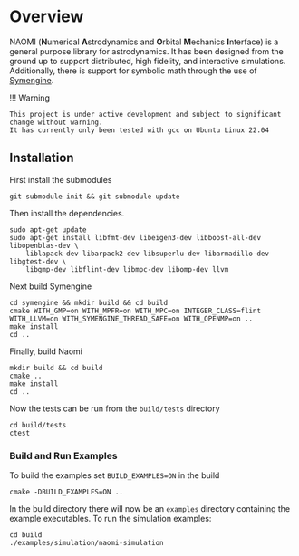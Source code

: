 # Overview

NAOMI (<b>N</b>umerical <b>A</b>strodynamics and <b>O</b>rbital <b>M</b>echanics <b>I</b>nterface) is a general purpose library for astrodynamics.
It has been designed from the ground up to support distributed, high fidelity, and interactive
simulations.  Additionally, there is support for symbolic math through the use of [Symengine](https://symengine.org/).

!!! Warning

    This project is under active development and subject to significant change without warning.
    It has currently only been tested with gcc on Ubuntu Linux 22.04

## Installation

First install the submodules

```
git submodule init && git submodule update
```

Then install the dependencies.

```
sudo apt-get update
sudo apt-get install libfmt-dev libeigen3-dev libboost-all-dev libopenblas-dev \
    liblapack-dev libarpack2-dev libsuperlu-dev libarmadillo-dev libgtest-dev \
    libgmp-dev libflint-dev libmpc-dev libomp-dev llvm
```

Next build Symengine

```
cd symengine && mkdir build && cd build
cmake WITH_GMP=on WITH_MPFR=on WITH_MPC=on INTEGER_CLASS=flint WITH_LLVM=on WITH_SYMENGINE_THREAD_SAFE=on WITH_OPENMP=on ..
make install
cd ..
```

Finally, build Naomi

```
mkdir build && cd build
cmake ..
make install
cd ..
```

Now the tests can be run from the `build/tests` directory

```
cd build/tests
ctest
```

### Build and Run Examples

To build the examples set `BUILD_EXAMPLES=ON` in the build

```
cmake -DBUILD_EXAMPLES=ON ..
```

In the build directory there will now be an `examples` directory containing
the example executables.  To run the simulation examples:

```
cd build
./examples/simulation/naomi-simulation
```



